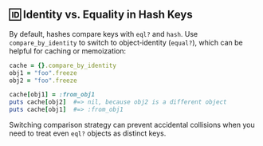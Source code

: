 ## 🆔 Identity vs. Equality in Hash Keys

By default, hashes compare keys with `eql?` and `hash`. Use `compare_by_identity` to switch to object‐identity (`equal?`), which can be helpful for caching or memoization:

```ruby
cache = {}.compare_by_identity
obj1 = "foo".freeze
obj2 = "foo".freeze

cache[obj1] = :from_obj1
puts cache[obj2]  #=> nil, because obj2 is a different object
puts cache[obj1]  #=> :from_obj1
```

Switching comparison strategy can prevent accidental collisions when you need to treat even `eql?` objects as distinct keys.